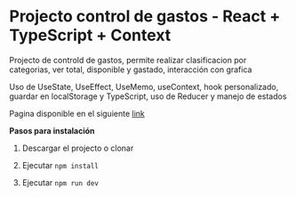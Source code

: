 # Projecto control de gastos - React + TypeScript + Context

Projecto de controld de gastos, permite realizar clasificacion por categorias, ver total, disponible y gastado, interacción con grafica 

Uso de UseState, UseEffect, UseMemo, useContext, hook personalizado, guardar en localStorage y TypeScript, uso de Reducer y manejo de estados

Pagina disponible en el siguiente [link](https://66b4f0f024cc3f3716ad2cea--keen-seahorse-a9f709.netlify.app/)

**Pasos para instalación**

1. Descargar el projecto o clonar

2. Ejecutar `npm install`

3. Ejecutar `npm run dev`